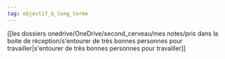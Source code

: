 ```yaml
---
tag: objectif_à_long_terme
---
```

[[les dossiers onedrive/OneDrive/second_cerveau/mes notes/pris dans la boite de réception/s'entourer de très bonnes personnes pour travailler|s'entourer de très bonnes personnes pour travailler]]